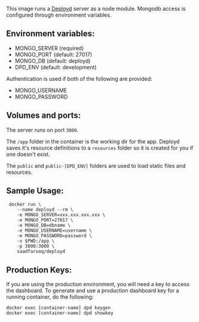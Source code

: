 This image runs a [Deployd](http://www.deployd.com) server as a node module. 
Mongodb access is configured through environment variables.

Environment variables:
----------------------
* MONGO_SERVER (required)
* MONGO_PORT (default: 27017)
* MONGO_DB (default: deployd)
* DPD_ENV (default: development)

Authentication is used if both of the following are provided:

* MONGO_USERNAME 
* MONGO_PASSWORD

Volumes and ports:
------------------
The server runs on port `3000`.

The `/app` folder in the container is the working dir for the app.
Deployd saves it's resource definitions to a `resources` folder so it
is created for you if one doesn't exist.

The `public` and `public-[DPD_ENV]` folders are used to load static files
and resources.

Sample Usage:
-------------

     docker run \
        --name deployd --rm \
        -e MONGO_SERVER=xxx.xxx.xxx.xxx \
        -e MONGO_PORT=27017 \
        -e MONGO_DB=dbname \
        -e MONGO_USERNAME=username \
        -e MONGO_PASSWORD=password \
        -v $PWD:/app \
        -p 3000:3000 \
        saadfarooq/deployd

Production Keys:
----------------
If you are using the production environment, you will need a key to access the dashboard.
To generate and use a production dashboard key for a running container, do the following:

    docker exec [container-name] dpd keygen
    docker exec [container-name] dpd showkey